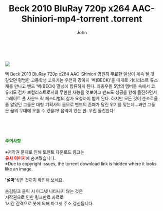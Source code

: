 ﻿---
layout: post
title:  "                   Beck 2010 BluRay 720p x264 AAC-Shiniori-mp4-torrent                .torrent"
author: John
categories: [ 영화 ]
tags: [  ]
image: https://torrentrj58.com/uploadfile/full/55b19f83e71c1b233a8bfe32e2082cba24f57e16.jpg 
description: "                   Beck 2010 BluRay 720p x264 AAC-Shiniori-mp4-torrent                 torrent 정보 공유"
toc: true
toc_sticky: true
---

<br>
<p><img src="https://torrentrj58.com/uploadfile/full/55b19f83e71c1b233a8bfe32e2082cba24f57e16.jpg"/></p>
 벡 Beck 2010 BluRay 720p x264 AAC-Shiniori 영원히 무료한 일상이 계속 될 것 같았던 평범한 고등학생 코유키는 우연히 강아지 ‘벡(BECK)’을 매개로 기타리스트 류스케를 만나고 밴드 ‘벡(BECK)’결성에 합류하게 된다. 좌충우돌 5명의 멤버들 속에서 코유키도 점차 보컬리스트로서의 무한한 재능을 엿보이고 밴드도 성공을 향해 돌진하면서 그레이트 풀 사운드 락 페스티벌의 참가 요청까지 받게 된다. 하지만 모든 것이 순조로울 줄 알았던 그들은 대형 기획사의 음모로 밴드의 존폐가 달린 위기를 맞는데...과연 그들은 꿈의 무대에 오를 수 있을까! 음악이 있는 한. 우린 돌진한다! 
    
<br><br><br>
<p data-ke-size="size16"><b><span style="color: green;">주의사항</span></b><br /><br />※저작권 문제로 인해 토렌트 다운로드 링크는<br /><b><span style="color: red;">유사 이미지</span></b>에 숨겨뒀습니다.<br />※Due to copyright issues, the torrent download link is hidden where it looks like an image.<br /><br /><b>'설마'</b>싶은 것까지 확인해 보세요.<br /><br />숨김링크 클릭 시 마그넷 나타나지 않는 것은<br />저작권으로 인한 링크만료 자료로<br />1시간 간격으로 봇에 의해 마그넷 주소 갱신됩니다.</p>
